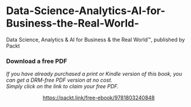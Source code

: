 # Data-Science-Analytics-AI-for-Business-the-Real-World-
Data Science, Analytics &amp; AI for Business &amp; the Real World™, published by Packt
### Download a free PDF

 <i>If you have already purchased a print or Kindle version of this book, you can get a DRM-free PDF version at no cost.<br>Simply click on the link to claim your free PDF.</i>
<p align="center"> <a href="https://packt.link/free-ebook/9781803240848">https://packt.link/free-ebook/9781803240848 </a> </p>